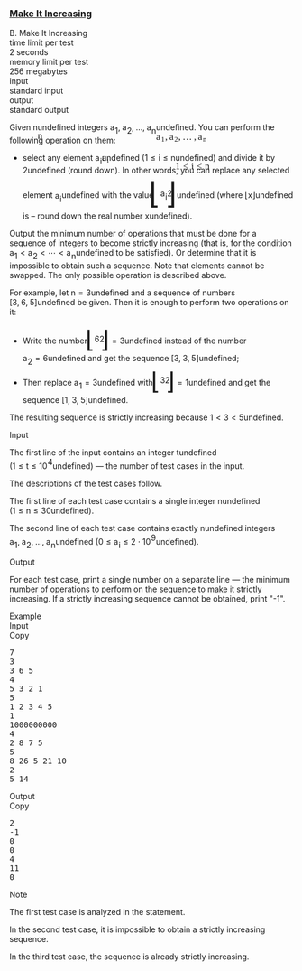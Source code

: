 <h3><a href="https://codeforces.com/contest/1675/problem/B" target="_blank" rel="noopener noreferrer">Make It Increasing</a></h3>
<div class="header"><div class="title">B. Make It Increasing</div><div class="time-limit"><div class="property-title">time limit per test</div>2 seconds</div><div class="memory-limit"><div class="property-title">memory limit per test</div>256 megabytes</div><div class="input-file input-standard"><div class="property-title">input</div>standard input</div><div class="output-file output-standard"><div class="property-title">output</div>standard output</div></div><div><p>Given <span class="MathJax_Preview" style="color: inherit;"><span class="MJXp-math" id="MJXp-Span-1"><span class="MJXp-mi MJXp-italic" id="MJXp-Span-2">n</span></span></span><span class="MathJax MathJax_Processed" id="MathJax-Element-1-Frame" tabindex="0" style=""><nobr><span class="math" id="MathJax-Span-1"><span style="display: inline-block; position: relative; width: 0em; height: 0px; font-size: 122%;"><span style="position: absolute;"><span class="mrow" id="MathJax-Span-2"><span class="mi" id="MathJax-Span-3" style="font-family: MathJax_Math-italic;">n</span></span></span></span></span></nobr></span>undefined integers <span class="MathJax_Preview" style="color: inherit;"><span class="MJXp-math" id="MJXp-Span-3"><span class="MJXp-msubsup" id="MJXp-Span-4"><span class="MJXp-mi MJXp-italic" id="MJXp-Span-5" style="margin-right: 0.05em;">a</span><span class="MJXp-mn MJXp-script" id="MJXp-Span-6" style="vertical-align: -0.4em;">1</span></span><span class="MJXp-mo" id="MJXp-Span-7" style="margin-left: 0em; margin-right: 0.222em;">,</span><span class="MJXp-msubsup" id="MJXp-Span-8"><span class="MJXp-mi MJXp-italic" id="MJXp-Span-9" style="margin-right: 0.05em;">a</span><span class="MJXp-mn MJXp-script" id="MJXp-Span-10" style="vertical-align: -0.4em;">2</span></span><span class="MJXp-mo" id="MJXp-Span-11" style="margin-left: 0em; margin-right: 0.222em;">,</span><span class="MJXp-mo" id="MJXp-Span-12" style="margin-left: 0em; margin-right: 0em;">…</span><span class="MJXp-mo" id="MJXp-Span-13" style="margin-left: 0em; margin-right: 0.222em;">,</span><span class="MJXp-msubsup" id="MJXp-Span-14"><span class="MJXp-mi MJXp-italic" id="MJXp-Span-15" style="margin-right: 0.05em;">a</span><span class="MJXp-mi MJXp-italic MJXp-script" id="MJXp-Span-16" style="vertical-align: -0.4em;">n</span></span></span></span><span class="MathJax MathJax_Processed" id="MathJax-Element-2-Frame" tabindex="0" style=""><nobr><span class="math" id="MathJax-Span-4"><span style="display: inline-block; position: relative; width: 0em; height: 0px; font-size: 122%;"><span style="position: absolute;"><span class="mrow" id="MathJax-Span-5"><span class="msubsup" id="MathJax-Span-6"><span style="display: inline-block; position: relative; width: 0.94em; height: 0px;"><span style="position: absolute; clip: rect(3.34em, 1000.53em, 4.16em, -999.997em); top: -3.978em; left: 0em;"><span class="mi" id="MathJax-Span-7" style="font-family: MathJax_Math-italic;">a</span><span style="display: inline-block; width: 0px; height: 3.984em;"></span></span><span style="position: absolute; top: -3.803em; left: 0.53em;"><span class="mn" id="MathJax-Span-8" style="font-size: 70.7%; font-family: MathJax_Main;">1</span><span style="display: inline-block; width: 0px; height: 3.984em;"></span></span></span></span><span class="mo" id="MathJax-Span-9" style="font-family: MathJax_Main;">,</span><span class="msubsup" id="MathJax-Span-10" style="padding-left: 0.179em;"><span style="display: inline-block; position: relative; width: 0.94em; height: 0px;"><span style="position: absolute; clip: rect(3.34em, 1000.53em, 4.16em, -999.997em); top: -3.978em; left: 0em;"><span class="mi" id="MathJax-Span-11" style="font-family: MathJax_Math-italic;">a</span><span style="display: inline-block; width: 0px; height: 3.984em;"></span></span><span style="position: absolute; top: -3.803em; left: 0.53em;"><span class="mn" id="MathJax-Span-12" style="font-size: 70.7%; font-family: MathJax_Main;">2</span><span style="display: inline-block; width: 0px; height: 3.984em;"></span></span></span></span><span class="mo" id="MathJax-Span-13" style="font-family: MathJax_Main;">,</span><span class="mo" id="MathJax-Span-14" style="font-family: MathJax_Main; padding-left: 0.179em;">…</span><span class="mo" id="MathJax-Span-15" style="font-family: MathJax_Main; padding-left: 0.179em;">,</span><span class="msubsup" id="MathJax-Span-16" style="padding-left: 0.179em;"><span style="display: inline-block; position: relative; width: 1.057em; height: 0px;"><span style="position: absolute; clip: rect(3.34em, 1000.53em, 4.16em, -999.997em); top: -3.978em; left: 0em;"><span class="mi" id="MathJax-Span-17" style="font-family: MathJax_Math-italic;">a</span><span style="display: inline-block; width: 0px; height: 3.984em;"></span></span><span style="position: absolute; top: -3.803em; left: 0.53em;"><span class="mi" id="MathJax-Span-18" style="font-size: 70.7%; font-family: MathJax_Math-italic;">n</span><span style="display: inline-block; width: 0px; height: 3.984em;"></span></span></span></span></span></span></span></span></nobr></span>undefined. You can perform the following operation on them:</p><ul> <li> select any element <span class="MathJax_Preview" style="color: inherit;"><span class="MJXp-math" id="MJXp-Span-17"><span class="MJXp-msubsup" id="MJXp-Span-18"><span class="MJXp-mi MJXp-italic" id="MJXp-Span-19" style="margin-right: 0.05em;">a</span><span class="MJXp-mi MJXp-italic MJXp-script" id="MJXp-Span-20" style="vertical-align: -0.4em;">i</span></span></span></span><span class="MathJax MathJax_Processed" id="MathJax-Element-3-Frame" tabindex="0" style=""><nobr><span class="math" id="MathJax-Span-19"><span style="display: inline-block; position: relative; width: 0em; height: 0px; font-size: 122%;"><span style="position: absolute;"><span class="mrow" id="MathJax-Span-20"><span class="msubsup" id="MathJax-Span-21"><span style="display: inline-block; position: relative; width: 0.823em; height: 0px;"><span style="position: absolute; clip: rect(3.34em, 1000.53em, 4.16em, -999.997em); top: -3.978em; left: 0em;"><span class="mi" id="MathJax-Span-22" style="font-family: MathJax_Math-italic;">a</span><span style="display: inline-block; width: 0px; height: 3.984em;"></span></span><span style="position: absolute; top: -3.803em; left: 0.53em;"><span class="mi" id="MathJax-Span-23" style="font-size: 70.7%; font-family: MathJax_Math-italic;">i</span><span style="display: inline-block; width: 0px; height: 3.984em;"></span></span></span></span></span></span></span></span></nobr></span>undefined (<span class="MathJax_Preview" style="color: inherit;"><span class="MJXp-math" id="MJXp-Span-21"><span class="MJXp-mn" id="MJXp-Span-22">1</span><span class="MJXp-mo" id="MJXp-Span-23" style="margin-left: 0.333em; margin-right: 0.333em;">≤</span><span class="MJXp-mi MJXp-italic" id="MJXp-Span-24">i</span><span class="MJXp-mo" id="MJXp-Span-25" style="margin-left: 0.333em; margin-right: 0.333em;">≤</span><span class="MJXp-mi MJXp-italic" id="MJXp-Span-26">n</span></span></span><span class="MathJax MathJax_Processed" id="MathJax-Element-4-Frame" tabindex="0" style=""><nobr><span class="math" id="MathJax-Span-24"><span style="display: inline-block; position: relative; width: 0em; height: 0px; font-size: 122%;"><span style="position: absolute;"><span class="mrow" id="MathJax-Span-25"><span class="mn" id="MathJax-Span-26" style="font-family: MathJax_Main;">1</span><span class="mo" id="MathJax-Span-27" style="font-family: MathJax_Main; padding-left: 0.296em;">≤</span><span class="mi" id="MathJax-Span-28" style="font-family: MathJax_Math-italic; padding-left: 0.296em;">i</span><span class="mo" id="MathJax-Span-29" style="font-family: MathJax_Main; padding-left: 0.296em;">≤</span><span class="mi" id="MathJax-Span-30" style="font-family: MathJax_Math-italic; padding-left: 0.296em;">n</span></span></span></span></span></nobr></span>undefined) and divide it by <span class="MathJax_Preview" style="color: inherit;"><span class="MJXp-math" id="MJXp-Span-27"><span class="MJXp-mn" id="MJXp-Span-28">2</span></span></span><span class="MathJax MathJax_Processing" id="MathJax-Element-5-Frame" tabindex="0"></span>undefined (round down). In other words, you can replace any selected element <span class="MathJax_Preview" style="color: inherit;"><span class="MJXp-math" id="MJXp-Span-29"><span class="MJXp-msubsup" id="MJXp-Span-30"><span class="MJXp-mi MJXp-italic" id="MJXp-Span-31" style="margin-right: 0.05em;">a</span><span class="MJXp-mi MJXp-italic MJXp-script" id="MJXp-Span-32" style="vertical-align: -0.4em;">i</span></span></span></span><span class="MathJax MathJax_Processing" id="MathJax-Element-6-Frame" tabindex="0"></span>undefined with the value <span class="MathJax_Preview" style="color: inherit;"><span class="MJXp-math" id="MJXp-Span-33"><span class="MJXp-mrow" id="MJXp-Span-34"><span class="MJXp-mo" id="MJXp-Span-35" style="margin-left: 0em; margin-right: 0em; vertical-align: -0.689em;"><span class="MJXp-right MJXp-scale4" style="font-size: 3.756em; margin-left: -0.23em;">⌊</span></span><span class="MJXp-mfrac" id="MJXp-Span-36" style="vertical-align: 0.25em;"><span class="MJXp-box MJXp-script"><span class="MJXp-msubsup" id="MJXp-Span-37"><span class="MJXp-mi MJXp-italic" id="MJXp-Span-38" style="margin-right: 0.05em;">a</span><span class="MJXp-mi MJXp-italic MJXp-script" id="MJXp-Span-39" style="vertical-align: -0.4em;">i</span></span></span><span class="MJXp-box" style="margin-top: -0.9em;"><span class="MJXp-denom"><span><span class="MJXp-rule" style="height: 1em; border-top: none; border-bottom: 1px solid; margin: 0.1em 0px;"></span></span><span><span class="MJXp-box MJXp-script"><span class="MJXp-mn" id="MJXp-Span-40">2</span></span></span></span></span></span><span class="MJXp-mo" id="MJXp-Span-41" style="margin-left: 0em; margin-right: 0em; vertical-align: -0.689em;"><span class="MJXp-right MJXp-scale4" style="font-size: 3.756em; margin-left: -0.23em;">⌋</span></span></span></span></span><span class="MathJax MathJax_Processing" id="MathJax-Element-7-Frame" tabindex="0"></span>undefined (where <span class="MathJax_Preview" style="color: inherit;"><span class="MJXp-math" id="MJXp-Span-42"><span class="MJXp-mrow" id="MJXp-Span-43"><span class="MJXp-mo" id="MJXp-Span-44" style="margin-left: 0em; margin-right: 0em;">⌊</span><span class="MJXp-mi MJXp-italic" id="MJXp-Span-45">x</span><span class="MJXp-mo" id="MJXp-Span-46" style="margin-left: 0em; margin-right: 0em;">⌋</span></span></span></span><span class="MathJax MathJax_Processing" id="MathJax-Element-8-Frame" tabindex="0"></span>undefined is – round down the real number <span class="MathJax_Preview" style="color: inherit;"><span class="MJXp-math" id="MJXp-Span-47"><span class="MJXp-mi MJXp-italic" id="MJXp-Span-48">x</span></span></span><span class="MathJax MathJax_Processing" id="MathJax-Element-9-Frame" tabindex="0"></span>undefined). </li></ul><p>Output the minimum number of operations that must be done for a sequence of integers to become strictly increasing (that is, for the condition <span class="MathJax_Preview" style="color: inherit;"><span class="MJXp-math" id="MJXp-Span-49"><span class="MJXp-msubsup" id="MJXp-Span-50"><span class="MJXp-mi MJXp-italic" id="MJXp-Span-51" style="margin-right: 0.05em;">a</span><span class="MJXp-mn MJXp-script" id="MJXp-Span-52" style="vertical-align: -0.4em;">1</span></span><span class="MJXp-mo" id="MJXp-Span-53" style="margin-left: 0.333em; margin-right: 0.333em;">&lt;</span><span class="MJXp-msubsup" id="MJXp-Span-54"><span class="MJXp-mi MJXp-italic" id="MJXp-Span-55" style="margin-right: 0.05em;">a</span><span class="MJXp-mn MJXp-script" id="MJXp-Span-56" style="vertical-align: -0.4em;">2</span></span><span class="MJXp-mo" id="MJXp-Span-57" style="margin-left: 0.333em; margin-right: 0.333em;">&lt;</span><span class="MJXp-mo" id="MJXp-Span-58" style="margin-left: 0em; margin-right: 0em;">⋯</span><span class="MJXp-mo" id="MJXp-Span-59" style="margin-left: 0.333em; margin-right: 0.333em;">&lt;</span><span class="MJXp-msubsup" id="MJXp-Span-60"><span class="MJXp-mi MJXp-italic" id="MJXp-Span-61" style="margin-right: 0.05em;">a</span><span class="MJXp-mi MJXp-italic MJXp-script" id="MJXp-Span-62" style="vertical-align: -0.4em;">n</span></span></span></span><span class="MathJax MathJax_Processing" id="MathJax-Element-10-Frame" tabindex="0"></span>undefined to be satisfied). Or determine that it is impossible to obtain such a sequence. Note that elements <span class="tex-font-style-bf">cannot</span> be swapped. The only possible operation is described above.</p><p>For example, let <span class="MathJax_Preview" style="color: inherit;"><span class="MJXp-math" id="MJXp-Span-63"><span class="MJXp-mi MJXp-italic" id="MJXp-Span-64">n</span><span class="MJXp-mo" id="MJXp-Span-65" style="margin-left: 0.333em; margin-right: 0.333em;">=</span><span class="MJXp-mn" id="MJXp-Span-66">3</span></span></span><span class="MathJax MathJax_Processing" id="MathJax-Element-11-Frame" tabindex="0"></span>undefined and a sequence of numbers <span class="MathJax_Preview" style="color: inherit;"><span class="MJXp-math" id="MJXp-Span-67"><span class="MJXp-mo" id="MJXp-Span-68" style="margin-left: 0em; margin-right: 0em;">[</span><span class="MJXp-mn" id="MJXp-Span-69">3</span><span class="MJXp-mo" id="MJXp-Span-70" style="margin-left: 0em; margin-right: 0.222em;">,</span><span class="MJXp-mn" id="MJXp-Span-71">6</span><span class="MJXp-mo" id="MJXp-Span-72" style="margin-left: 0em; margin-right: 0.222em;">,</span><span class="MJXp-mn" id="MJXp-Span-73">5</span><span class="MJXp-mo" id="MJXp-Span-74" style="margin-left: 0em; margin-right: 0em;">]</span></span></span><span class="MathJax MathJax_Processing" id="MathJax-Element-12-Frame" tabindex="0"></span>undefined be given. Then it is enough to perform two operations on it: </p><ul> <li> Write the number <span class="MathJax_Preview" style="color: inherit;"><span class="MJXp-math" id="MJXp-Span-75"><span class="MJXp-mrow" id="MJXp-Span-76"><span class="MJXp-mo" id="MJXp-Span-77" style="margin-left: 0em; margin-right: 0em; vertical-align: -0.5em;"><span class="MJXp-right MJXp-scale5" style="font-size: 3em; margin-left: -0.18em;">⌊</span></span><span class="MJXp-mfrac" id="MJXp-Span-78" style="vertical-align: 0.25em;"><span class="MJXp-box MJXp-script"><span class="MJXp-mn" id="MJXp-Span-79">6</span></span><span class="MJXp-box" style="margin-top: -0.9em;"><span class="MJXp-denom"><span><span class="MJXp-rule" style="height: 1em; border-top: none; border-bottom: 1px solid; margin: 0.1em 0px;"></span></span><span><span class="MJXp-box MJXp-script"><span class="MJXp-mn" id="MJXp-Span-80">2</span></span></span></span></span></span><span class="MJXp-mo" id="MJXp-Span-81" style="margin-left: 0em; margin-right: 0em; vertical-align: -0.5em;"><span class="MJXp-right MJXp-scale5" style="font-size: 3em; margin-left: -0.18em;">⌋</span></span></span><span class="MJXp-mo" id="MJXp-Span-82" style="margin-left: 0.333em; margin-right: 0.333em;">=</span><span class="MJXp-mn" id="MJXp-Span-83">3</span></span></span><span class="MathJax MathJax_Processing" id="MathJax-Element-13-Frame" tabindex="0"></span>undefined instead of the number <span class="MathJax_Preview" style="color: inherit;"><span class="MJXp-math" id="MJXp-Span-84"><span class="MJXp-msubsup" id="MJXp-Span-85"><span class="MJXp-mi MJXp-italic" id="MJXp-Span-86" style="margin-right: 0.05em;">a</span><span class="MJXp-mn MJXp-script" id="MJXp-Span-87" style="vertical-align: -0.4em;">2</span></span><span class="MJXp-mo" id="MJXp-Span-88" style="margin-left: 0.333em; margin-right: 0.333em;">=</span><span class="MJXp-mn" id="MJXp-Span-89">6</span></span></span><span class="MathJax MathJax_Processing" id="MathJax-Element-14-Frame" tabindex="0"></span>undefined and get the sequence <span class="MathJax_Preview" style="color: inherit;"><span class="MJXp-math" id="MJXp-Span-90"><span class="MJXp-mo" id="MJXp-Span-91" style="margin-left: 0em; margin-right: 0em;">[</span><span class="MJXp-mn" id="MJXp-Span-92">3</span><span class="MJXp-mo" id="MJXp-Span-93" style="margin-left: 0em; margin-right: 0.222em;">,</span><span class="MJXp-mn" id="MJXp-Span-94">3</span><span class="MJXp-mo" id="MJXp-Span-95" style="margin-left: 0em; margin-right: 0.222em;">,</span><span class="MJXp-mn" id="MJXp-Span-96">5</span><span class="MJXp-mo" id="MJXp-Span-97" style="margin-left: 0em; margin-right: 0em;">]</span></span></span><span class="MathJax MathJax_Processing" id="MathJax-Element-15-Frame" tabindex="0"></span>undefined; </li><li> Then replace <span class="MathJax_Preview" style="color: inherit;"><span class="MJXp-math" id="MJXp-Span-98"><span class="MJXp-msubsup" id="MJXp-Span-99"><span class="MJXp-mi MJXp-italic" id="MJXp-Span-100" style="margin-right: 0.05em;">a</span><span class="MJXp-mn MJXp-script" id="MJXp-Span-101" style="vertical-align: -0.4em;">1</span></span><span class="MJXp-mo" id="MJXp-Span-102" style="margin-left: 0.333em; margin-right: 0.333em;">=</span><span class="MJXp-mn" id="MJXp-Span-103">3</span></span></span><span class="MathJax MathJax_Processing" id="MathJax-Element-16-Frame" tabindex="0"></span>undefined with <span class="MathJax_Preview" style="color: inherit;"><span class="MJXp-math" id="MJXp-Span-104"><span class="MJXp-mrow" id="MJXp-Span-105"><span class="MJXp-mo" id="MJXp-Span-106" style="margin-left: 0em; margin-right: 0em; vertical-align: -0.5em;"><span class="MJXp-right MJXp-scale5" style="font-size: 3em; margin-left: -0.18em;">⌊</span></span><span class="MJXp-mfrac" id="MJXp-Span-107" style="vertical-align: 0.25em;"><span class="MJXp-box MJXp-script"><span class="MJXp-mn" id="MJXp-Span-108">3</span></span><span class="MJXp-box" style="margin-top: -0.9em;"><span class="MJXp-denom"><span><span class="MJXp-rule" style="height: 1em; border-top: none; border-bottom: 1px solid; margin: 0.1em 0px;"></span></span><span><span class="MJXp-box MJXp-script"><span class="MJXp-mn" id="MJXp-Span-109">2</span></span></span></span></span></span><span class="MJXp-mo" id="MJXp-Span-110" style="margin-left: 0em; margin-right: 0em; vertical-align: -0.5em;"><span class="MJXp-right MJXp-scale5" style="font-size: 3em; margin-left: -0.18em;">⌋</span></span></span><span class="MJXp-mo" id="MJXp-Span-111" style="margin-left: 0.333em; margin-right: 0.333em;">=</span><span class="MJXp-mn" id="MJXp-Span-112">1</span></span></span><span class="MathJax MathJax_Processing" id="MathJax-Element-17-Frame" tabindex="0"></span>undefined and get the sequence <span class="MathJax_Preview" style="color: inherit;"><span class="MJXp-math" id="MJXp-Span-113"><span class="MJXp-mo" id="MJXp-Span-114" style="margin-left: 0em; margin-right: 0em;">[</span><span class="MJXp-mn" id="MJXp-Span-115">1</span><span class="MJXp-mo" id="MJXp-Span-116" style="margin-left: 0em; margin-right: 0.222em;">,</span><span class="MJXp-mn" id="MJXp-Span-117">3</span><span class="MJXp-mo" id="MJXp-Span-118" style="margin-left: 0em; margin-right: 0.222em;">,</span><span class="MJXp-mn" id="MJXp-Span-119">5</span><span class="MJXp-mo" id="MJXp-Span-120" style="margin-left: 0em; margin-right: 0em;">]</span></span></span><span class="MathJax MathJax_Processing" id="MathJax-Element-18-Frame" tabindex="0"></span>undefined. </li></ul><p>The resulting sequence is strictly increasing because <span class="MathJax_Preview" style="color: inherit;"><span class="MJXp-math" id="MJXp-Span-121"><span class="MJXp-mn" id="MJXp-Span-122">1</span><span class="MJXp-mo" id="MJXp-Span-123" style="margin-left: 0.333em; margin-right: 0.333em;">&lt;</span><span class="MJXp-mn" id="MJXp-Span-124">3</span><span class="MJXp-mo" id="MJXp-Span-125" style="margin-left: 0.333em; margin-right: 0.333em;">&lt;</span><span class="MJXp-mn" id="MJXp-Span-126">5</span></span></span><span class="MathJax MathJax_Processing" id="MathJax-Element-19-Frame" tabindex="0"></span>undefined.</p></div><div class="input-specification"><div class="section-title">Input</div><p>The first line of the input contains an integer <span class="MathJax_Preview" style="color: inherit;"><span class="MJXp-math" id="MJXp-Span-127"><span class="MJXp-mi MJXp-italic" id="MJXp-Span-128">t</span></span></span><span class="MathJax MathJax_Processing" id="MathJax-Element-20-Frame" tabindex="0"></span>undefined (<span class="MathJax_Preview" style="color: inherit;"><span class="MJXp-math" id="MJXp-Span-129"><span class="MJXp-mn" id="MJXp-Span-130">1</span><span class="MJXp-mo" id="MJXp-Span-131" style="margin-left: 0.333em; margin-right: 0.333em;">≤</span><span class="MJXp-mi MJXp-italic" id="MJXp-Span-132">t</span><span class="MJXp-mo" id="MJXp-Span-133" style="margin-left: 0.333em; margin-right: 0.333em;">≤</span><span class="MJXp-msubsup" id="MJXp-Span-134"><span class="MJXp-mn" id="MJXp-Span-135" style="margin-right: 0.05em;">10</span><span class="MJXp-mn MJXp-script" id="MJXp-Span-136" style="vertical-align: 0.5em;">4</span></span></span></span><span class="MathJax MathJax_Processing" id="MathJax-Element-21-Frame" tabindex="0"></span>undefined)&nbsp;— the number of test cases in the input.</p><p>The descriptions of the test cases follow.</p><p>The first line of each test case contains a single integer <span class="MathJax_Preview" style="color: inherit;"><span class="MJXp-math" id="MJXp-Span-137"><span class="MJXp-mi MJXp-italic" id="MJXp-Span-138">n</span></span></span><span class="MathJax MathJax_Processing" id="MathJax-Element-22-Frame" tabindex="0"></span>undefined (<span class="MathJax_Preview" style="color: inherit;"><span class="MJXp-math" id="MJXp-Span-139"><span class="MJXp-mn" id="MJXp-Span-140">1</span><span class="MJXp-mo" id="MJXp-Span-141" style="margin-left: 0.333em; margin-right: 0.333em;">≤</span><span class="MJXp-mi MJXp-italic" id="MJXp-Span-142">n</span><span class="MJXp-mo" id="MJXp-Span-143" style="margin-left: 0.333em; margin-right: 0.333em;">≤</span><span class="MJXp-mn" id="MJXp-Span-144">30</span></span></span><span class="MathJax MathJax_Processing" id="MathJax-Element-23-Frame" tabindex="0"></span>undefined).</p><p>The second line of each test case contains exactly <span class="MathJax_Preview" style="color: inherit;"><span class="MJXp-math" id="MJXp-Span-145"><span class="MJXp-mi MJXp-italic" id="MJXp-Span-146">n</span></span></span><span class="MathJax MathJax_Processing" id="MathJax-Element-24-Frame" tabindex="0"></span>undefined integers <span class="MathJax_Preview" style="color: inherit;"><span class="MJXp-math" id="MJXp-Span-147"><span class="MJXp-msubsup" id="MJXp-Span-148"><span class="MJXp-mi MJXp-italic" id="MJXp-Span-149" style="margin-right: 0.05em;">a</span><span class="MJXp-mn MJXp-script" id="MJXp-Span-150" style="vertical-align: -0.4em;">1</span></span><span class="MJXp-mo" id="MJXp-Span-151" style="margin-left: 0em; margin-right: 0.222em;">,</span><span class="MJXp-msubsup" id="MJXp-Span-152"><span class="MJXp-mi MJXp-italic" id="MJXp-Span-153" style="margin-right: 0.05em;">a</span><span class="MJXp-mn MJXp-script" id="MJXp-Span-154" style="vertical-align: -0.4em;">2</span></span><span class="MJXp-mo" id="MJXp-Span-155" style="margin-left: 0em; margin-right: 0.222em;">,</span><span class="MJXp-mo" id="MJXp-Span-156" style="margin-left: 0em; margin-right: 0em;">…</span><span class="MJXp-mo" id="MJXp-Span-157" style="margin-left: 0em; margin-right: 0.222em;">,</span><span class="MJXp-msubsup" id="MJXp-Span-158"><span class="MJXp-mi MJXp-italic" id="MJXp-Span-159" style="margin-right: 0.05em;">a</span><span class="MJXp-mi MJXp-italic MJXp-script" id="MJXp-Span-160" style="vertical-align: -0.4em;">n</span></span></span></span><span class="MathJax MathJax_Processing" id="MathJax-Element-25-Frame" tabindex="0"></span>undefined (<span class="MathJax_Preview" style="color: inherit;"><span class="MJXp-math" id="MJXp-Span-161"><span class="MJXp-mn" id="MJXp-Span-162">0</span><span class="MJXp-mo" id="MJXp-Span-163" style="margin-left: 0.333em; margin-right: 0.333em;">≤</span><span class="MJXp-msubsup" id="MJXp-Span-164"><span class="MJXp-mi MJXp-italic" id="MJXp-Span-165" style="margin-right: 0.05em;">a</span><span class="MJXp-mi MJXp-italic MJXp-script" id="MJXp-Span-166" style="vertical-align: -0.4em;">i</span></span><span class="MJXp-mo" id="MJXp-Span-167" style="margin-left: 0.333em; margin-right: 0.333em;">≤</span><span class="MJXp-mn" id="MJXp-Span-168">2</span><span class="MJXp-mo" id="MJXp-Span-169" style="margin-left: 0.267em; margin-right: 0.267em;">⋅</span><span class="MJXp-msubsup" id="MJXp-Span-170"><span class="MJXp-mn" id="MJXp-Span-171" style="margin-right: 0.05em;">10</span><span class="MJXp-mn MJXp-script" id="MJXp-Span-172" style="vertical-align: 0.5em;">9</span></span></span></span><span class="MathJax MathJax_Processing" id="MathJax-Element-26-Frame" tabindex="0"></span>undefined).</p></div><div class="output-specification"><div class="section-title">Output</div><p>For each test case, print a single number on a separate line — the minimum number of operations to perform on the sequence to make it strictly increasing. If a strictly increasing sequence cannot be obtained, print "<span class="tex-font-style-tt">-1</span>".</p></div><div class="sample-tests"><div class="section-title">Example</div><div class="sample-test"><div class="input"><div class="title">Input<div title="Copy" data-clipboard-target="#id005227242891341618" id="id0049649726434053565" class="input-output-copier">Copy</div></div><pre id="id005227242891341618"><div class="test-example-line test-example-line-even test-example-line-0">7</div><div class="test-example-line test-example-line-odd test-example-line-1">3</div><div class="test-example-line test-example-line-odd test-example-line-1">3 6 5</div><div class="test-example-line test-example-line-even test-example-line-2">4</div><div class="test-example-line test-example-line-even test-example-line-2">5 3 2 1</div><div class="test-example-line test-example-line-odd test-example-line-3">5</div><div class="test-example-line test-example-line-odd test-example-line-3">1 2 3 4 5</div><div class="test-example-line test-example-line-even test-example-line-4">1</div><div class="test-example-line test-example-line-even test-example-line-4">1000000000</div><div class="test-example-line test-example-line-odd test-example-line-5">4</div><div class="test-example-line test-example-line-odd test-example-line-5">2 8 7 5</div><div class="test-example-line test-example-line-even test-example-line-6">5</div><div class="test-example-line test-example-line-even test-example-line-6">8 26 5 21 10</div><div class="test-example-line test-example-line-odd test-example-line-7">2</div><div class="test-example-line test-example-line-odd test-example-line-7">5 14</div></pre></div><div class="output"><div class="title">Output<div title="Copy" data-clipboard-target="#id001389496146466439" id="id0014875298487596078" class="input-output-copier">Copy</div></div><pre id="id001389496146466439">2
-1
0
0
4
11
0
</pre></div></div></div><div class="note"><div class="section-title">Note</div><p>The first test case is analyzed in the statement.</p><p>In the second test case, it is impossible to obtain a strictly increasing sequence.</p><p>In the third test case, the sequence is already strictly increasing.</p></div>